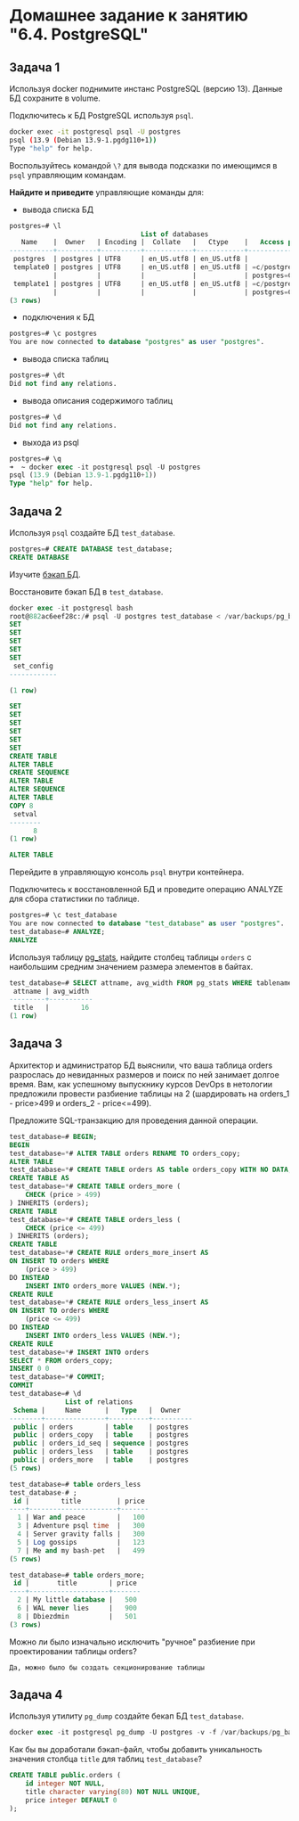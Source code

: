 # Домашнее задание к занятию "6.4. PostgreSQL"

## Задача 1

Используя docker поднимите инстанс PostgreSQL (версию 13). Данные БД сохраните в volume.

Подключитесь к БД PostgreSQL используя `psql`.

```bash
docker exec -it postgresql psql -U postgres
psql (13.9 (Debian 13.9-1.pgdg110+1))
Type "help" for help.
```

Воспользуйтесь командой `\?` для вывода подсказки по имеющимся в `psql` управляющим командам.

**Найдите и приведите** управляющие команды для:
- вывода списка БД

```sql
postgres=# \l
                                 List of databases
   Name    |  Owner   | Encoding |  Collate   |   Ctype    |   Access privileges
-----------+----------+----------+------------+------------+-----------------------
 postgres  | postgres | UTF8     | en_US.utf8 | en_US.utf8 |
 template0 | postgres | UTF8     | en_US.utf8 | en_US.utf8 | =c/postgres          +
           |          |          |            |            | postgres=CTc/postgres
 template1 | postgres | UTF8     | en_US.utf8 | en_US.utf8 | =c/postgres          +
           |          |          |            |            | postgres=CTc/postgres
(3 rows)
```

- подключения к БД

```sql
postgres=# \c postgres
You are now connected to database "postgres" as user "postgres".
```

- вывода списка таблиц


```sql
postgres=# \dt
Did not find any relations.
```

- вывода описания содержимого таблиц

```sql
postgres=# \d
Did not find any relations.
```

- выхода из psql

```sql
postgres=# \q
➜  ~ docker exec -it postgresql psql -U postgres
psql (13.9 (Debian 13.9-1.pgdg110+1))
Type "help" for help.
```

## Задача 2

Используя `psql` создайте БД `test_database`.

```sql
postgres=# CREATE DATABASE test_database;
CREATE DATABASE
```

Изучите [бэкап БД](https://github.com/netology-code/virt-homeworks/tree/master/06-db-04-postgresql/test_data).

Восстановите бэкап БД в `test_database`.

```sql
docker exec -it postgresql bash
root@882ac6eef28c:/# psql -U postgres test_database < /var/backups/pg_backup/test_dump.sql
SET
SET
SET
SET
SET
 set_config
------------

(1 row)

SET
SET
SET
SET
SET
SET
CREATE TABLE
ALTER TABLE
CREATE SEQUENCE
ALTER TABLE
ALTER SEQUENCE
ALTER TABLE
COPY 8
 setval
--------
      8
(1 row)

ALTER TABLE
```

Перейдите в управляющую консоль `psql` внутри контейнера.

Подключитесь к восстановленной БД и проведите операцию ANALYZE для сбора статистики по таблице.

```sql
postgres=# \c test_database
You are now connected to database "test_database" as user "postgres".
test_database=# ANALYZE;
ANALYZE
```

Используя таблицу [pg_stats](https://postgrespro.ru/docs/postgresql/12/view-pg-stats), найдите столбец таблицы `orders` 
с наибольшим средним значением размера элементов в байтах.

```sql
test_database=# SELECT attname, avg_width FROM pg_stats WHERE tablename = 'orders' ORDER BY attname DESC LIMIT 1;
 attname | avg_width
---------+-----------
 title   |        16
(1 row)
```

## Задача 3

Архитектор и администратор БД выяснили, что ваша таблица orders разрослась до невиданных размеров и
поиск по ней занимает долгое время. Вам, как успешному выпускнику курсов DevOps в нетологии предложили
провести разбиение таблицы на 2 (шардировать на orders_1 - price>499 и orders_2 - price<=499).

Предложите SQL-транзакцию для проведения данной операции.

```sql
test_database=# BEGIN;
BEGIN
test_database=*# ALTER TABLE orders RENAME TO orders_copy;
ALTER TABLE
test_database=*# CREATE TABLE orders AS table orders_copy WITH NO DATA;
CREATE TABLE AS
test_database=*# CREATE TABLE orders_more (
    CHECK (price > 499)
) INHERITS (orders);
CREATE TABLE
test_database=*# CREATE TABLE orders_less (
    CHECK (price <= 499)
) INHERITS (orders);
CREATE TABLE
test_database=*# CREATE RULE orders_more_insert AS
ON INSERT TO orders WHERE
    (price > 499)
DO INSTEAD
    INSERT INTO orders_more VALUES (NEW.*);
CREATE RULE
test_database=*# CREATE RULE orders_less_insert AS
ON INSERT TO orders WHERE
    (price <= 499)
DO INSTEAD
    INSERT INTO orders_less VALUES (NEW.*);
CREATE RULE
test_database=*# INSERT INTO orders
SELECT * FROM orders_copy;
INSERT 0 0
test_database=*# COMMIT;
COMMIT
test_database=# \d
              List of relations
 Schema |     Name      |   Type   |  Owner
--------+---------------+----------+----------
 public | orders        | table    | postgres
 public | orders_copy   | table    | postgres
 public | orders_id_seq | sequence | postgres
 public | orders_less   | table    | postgres
 public | orders_more   | table    | postgres
(5 rows)

test_database=# table orders_less
test_database-# ;
 id |        title         | price
----+----------------------+-------
  1 | War and peace        |   100
  3 | Adventure psql time  |   300
  4 | Server gravity falls |   300
  5 | Log gossips          |   123
  7 | Me and my bash-pet   |   499
(5 rows)

test_database=# table orders_more;
 id |       title        | price
----+--------------------+-------
  2 | My little database |   500
  6 | WAL never lies     |   900
  8 | Dbiezdmin          |   501
(3 rows)
```


Можно ли было изначально исключить "ручное" разбиение при проектировании таблицы orders?

```
Да, можно было бы создать секционирование таблицы
```

## Задача 4

Используя утилиту `pg_dump` создайте бекап БД `test_database`.

```sql
docker exec -it postgresql pg_dump -U postgres -v -f /var/backups/pg_backup/homework_backup.sql
```

Как бы вы доработали бэкап-файл, чтобы добавить уникальность значения столбца `title` для таблиц `test_database`?

```sql
CREATE TABLE public.orders (
    id integer NOT NULL,
    title character varying(80) NOT NULL UNIQUE,
    price integer DEFAULT 0
);
```